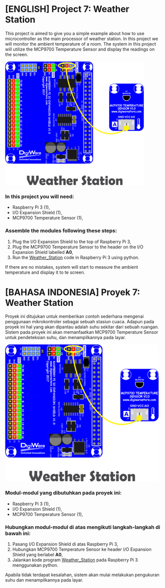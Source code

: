 # [ENGLISH] Project 7: Weather Station
This project is aimed to give you a simple example about how to use microcontroller as the main processor of weather station. In this project we will monitor the ambient temperature of a room. The system in this project will utilize the MCP9700 Temperature Sensor and  display the readings on the screen.

<img src="/images/weather station.png" height="400">

### In this project you will need:
* Raspberry Pi 3 (1),
* I/O Expansion Shield (1),
* MCP9700 Temperature Sensor (1),

### Assemble the modules following these steps:
1. Plug the I/O Expansion Shield to the top of Raspberry Pi 3,
2. Plug the MCP9700 Temperature Sensor to the header on the I/O Expansion Shield labelled **A0**,
3. Run the [Weather_Station](/07_Weather_Station/07_Weather_Station.py) code in Raspberry Pi 3 using python.

If there are no mistakes, system will start to measure the ambient temperature and display it to te screen.

# [BAHASA INDONESIA] Proyek 7: Weather Station
Proyek ini ditujukan untuk memberikan contoh sederhana mengenai penggunaan mikrokontroler sebagai sebuah stasiun cuaca. Adapun pada proyek ini hal yang akan dipantau adalah suhu sekitar dari sebuah ruangan. Sistem pada proyek ini akan memanfaatkan MCP9700 Temperature Sensor untuk pendeteksian suhu, dan menampilkannya pada layar.

<img src="/images/weather station.png" height="443">

### Modul-modul yang dibutuhkan pada proyek ini:
* Raspberry Pi 3 (1),
* I/O Expansion Shield (1),
* MCP9700 Temperature Sensor (1),

### Hubungkan modul-modul di atas mengikuti langkah-langkah di bawah ini:
1. Pasang I/O Expansion Shield di atas Raspberry Pi 3,
2. Hubungkan MCP9700 Temperature Sensor ke header I/O Expansion Shield yang berlabel **A0**,
5. Jalankan kode program [Weather_Station](/07_Weather_Station/07_Weather_Station.py) pada Raspberry Pi 3 menggunakan python.

Apabila tidak terdapat kesalahan, sistem akan mulai melakukan pengukuran suhu dan menampilkannya pada layar.
